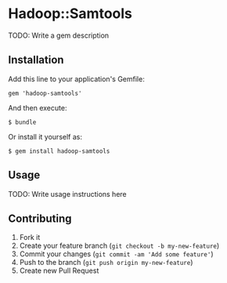 # Hadoop::Samtools

TODO: Write a gem description

## Installation

Add this line to your application's Gemfile:

    gem 'hadoop-samtools'

And then execute:

    $ bundle

Or install it yourself as:

    $ gem install hadoop-samtools

## Usage

TODO: Write usage instructions here

## Contributing

1. Fork it
2. Create your feature branch (`git checkout -b my-new-feature`)
3. Commit your changes (`git commit -am 'Add some feature'`)
4. Push to the branch (`git push origin my-new-feature`)
5. Create new Pull Request
